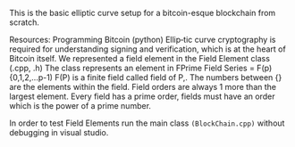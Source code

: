 This is the basic elliptic curve setup for a bitcoin-esque blockchain from scratch.

Resources: Programming Bitcoin (python)
Ellip‐tic curve cryptography is required for understanding signing and verification, which
is at the heart of Bitcoin itself. 
We represented a field element in the Field Element class (.cpp, .h)
The class represents an element in FPrime
Field Series = F(p){0,1,2,...p-1)
F(P) is a finite field called field of P,. The numbers between {} are the elements within the field.
Field orders are always 1 more than the largest element. Every field has a prime order, fields must have an order which is the power of a prime number. 


In order to test Field Elements run the main class `(BlockChain.cpp)` without debugging in visual studio.
